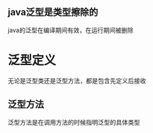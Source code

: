 
## java泛型是类型擦除的
java的泛型在编译期间有效，在运行期间被删除

# 泛型定义
无论是泛型类还是泛型方法，都是包含先定义后接收

## 泛型方法
泛型方法是在调用方法的时候指明泛型的具体类型
